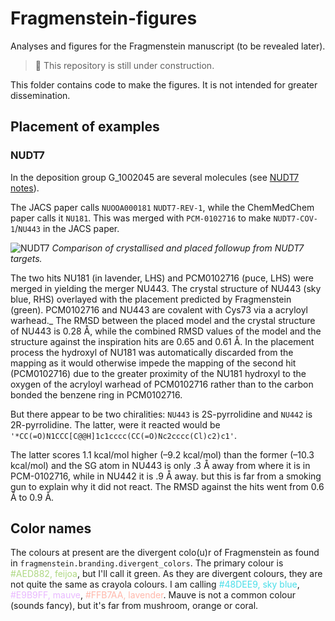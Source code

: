 # Fragmenstein-figures
Analyses and figures for the Fragmenstein manuscript (to be revealed later).

> :construction: This repository is still under construction.

This folder contains code to make the figures.
It is not intended for greater dissemination.


## Placement of examples

### NUDT7

In the deposition group G_1002045 are several molecules (see [NUDT7 notes](NUDT7/README.md)).

The JACS paper calls `NUOOA000181` `NUDT7-REV-1`, while the ChemMedChem paper calls it `NU181`.
This was merged with `PCM-0102716` to make `NUDT7-COV-1`/`NU443` in the JACS paper.

![NUDT7](NUDT7/NUDT7_NU443.png)
_Comparison of crystallised and placed followup from NUDT7 targets._

The two hits NU181 (in lavender, LHS) and PCM0102716 (puce, LHS) were merged in <paper> yielding the merger NU443.
The crystal structure of NU443 (sky blue, RHS) overlayed with the placement predicted by Fragmenstein (green).
PCM0102716 and NU443 are covalent with Cys73 via a acryloyl warhead._
The RMSD between the placed model and the crystal structure of NU443 is 0.28 Å, 
while the combined RMSD values of the model and the structure against the inspiration hits are 0.65 and 0.61 Å. 
In the placement process the hydroxyl of NU181 was automatically discarded from the mapping 
as it would otherwise impede the mapping of the second hit (PCM0102716) due to the greater proximity of 
the NU181 hydroxyl to the oxygen of the acryloyl warhead of PCM0102716 
rather than to the carbon bonded the benzene ring in PCM0102716.

But there appear to be two chiralities: `NU443` is 2S-pyrrolidine and `NU442` is 2R-pyrrolidine.
The latter, were it reacted would be `'*CC(=O)N1CCC[C@@H]1c1cccc(CC(=O)Nc2cccc(Cl)c2)c1'`.

The latter scores 1.1 kcal/mol higher (–9.2 kcal/mol) than the former (–10.3 kcal/mol)
and the SG atom in NU443 is only .3 Å away from where it is in PCM-0102716,
while in NU442 it is .9 Å away.
but this is far from a smoking gun to explain why it did not react.
The RMSD against the hits went from 0.6 Å to 0.9 Å.

## Color names
The colours at present are the divergent colo(u)r of Fragmenstein as found in `fragmenstein.branding.divergent_colors`.
The primary colour is <span style="color:#AED882;">#AED882, feijoa</span>, but I'll call it green.
As they are divergent colours, they are not quite the same as crayola colours.
I am calling <span style="color:#48DEE9;">#48DEE9, sky blue</span>,
<span style="color:#E9B9FF;">#E9B9FF, mauve</span>,
<span style="color:#FFB7AA;">#FFB7AA, lavender</span>.
Mauve is not a common colour (sounds fancy), but it's far from mushroom, orange or coral.
